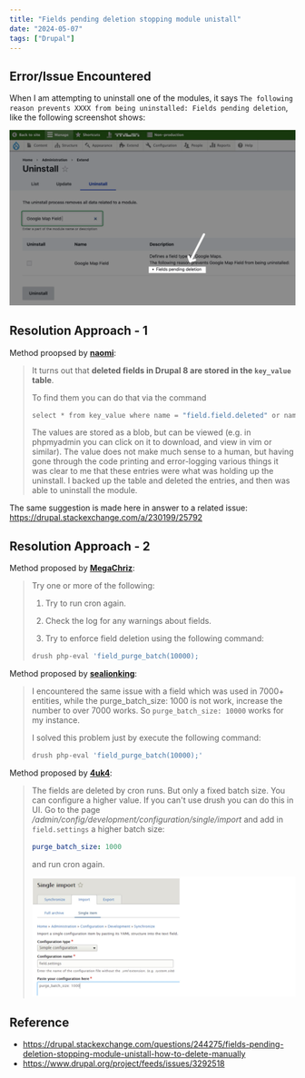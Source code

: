 ```yaml
---
title: "Fields pending deletion stopping module unistall"
date: "2024-05-07"
tags: ["Drupal"]
---
```




## Error/Issue Encountered

When I am attempting to uninstall one of the modules, it says `The following reason prevents XXXX from being uninstalled: Fields pending deletion`, like the following screenshot shows:

![image-20240507105506898](image-20240507105506898.png)







## Resolution Approach - 1

Method proopsed by **[naomi](https://drupal.stackexchange.com/questions/244275/fields-pending-deletion-stopping-module-unistall-how-to-delete-manually)**:

>   It turns out that **deleted fields in Drupal 8 are stored in the `key_value` table**.
>
>   To find them you can do that via the command
>
>   ```csharp
>   select * from key_value where name = "field.field.deleted" or name = "field.storage.deleted"
>   ```
>
>   The values are stored as a blob, but can be viewed (e.g. in phpmyadmin you can click on it to download, and view in vim or similar). The value does not make much sense to a human, but having gone through the code printing and error-logging various things it was clear to me that these entries were what was holding up the uninstall. I backed up the table and deleted the entries, and then was able to uninstall the module.

The same suggestion is made here in answer to a related issue: https://drupal.stackexchange.com/a/230199/25792











## Resolution Approach - 2
Method proposed by **[MegaChriz](https://www.drupal.org/project/feeds/issues/3292518)**:
> Try one or more of the following:
> 1. Try to run cron again.
>
> 2. Check the log for any warnings about fields.
>
> 3. Try to enforce field deletion using the following command:
>
>   ```bash
>   drush php-eval 'field_purge_batch(10000);
>   ```
>

Method proposed by **[sealionking](https://drupal.stackexchange.com/questions/244275/fields-pending-deletion-stopping-module-unistall-how-to-delete-manually)**:

>   I encountered the same issue with a field which was used in 7000+ entities, while the purge_batch_size: 1000 is not work, increase the number to over 7000 works. So `purge_batch_size: 10000` works for my instance.
>
>   I solved this problem just by execute the following command:
>
>   ```bash
>   drush php-eval 'field_purge_batch(10000);'
>   ```

Method proposed by **[4uk4](https://drupal.stackexchange.com/users/47547/4uk4)**:

>   The fields are deleted by cron runs. But only a fixed batch size. You can configure a higher value. If you can't use drush you can do this in UI. Go to the page */admin/config/development/configuration/single/import* and add in `field.settings` a higher batch size:
>
>   ```yaml
>   purge_batch_size: 1000
>   ```
>
>   and run cron again.
>
>   ![2024-05-07T105957](2024-05-07T105957.jpg)










## Reference
- https://drupal.stackexchange.com/questions/244275/fields-pending-deletion-stopping-module-unistall-how-to-delete-manually
- https://www.drupal.org/project/feeds/issues/3292518